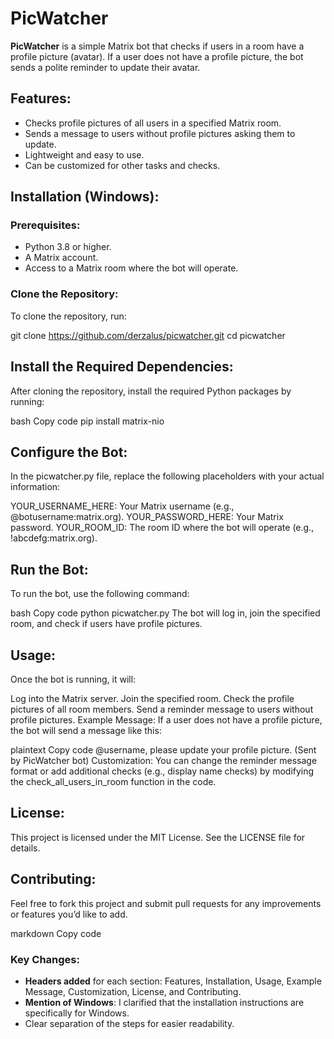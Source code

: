 # PicWatcher

**PicWatcher** is a simple Matrix bot that checks if users in a room have a profile picture (avatar). If a user does not have a profile picture, the bot sends a polite reminder to update their avatar.

## Features:
- Checks profile pictures of all users in a specified Matrix room.
- Sends a message to users without profile pictures asking them to update.
- Lightweight and easy to use.
- Can be customized for other tasks and checks.

## Installation (Windows):

### Prerequisites:
- Python 3.8 or higher.
- A Matrix account.
- Access to a Matrix room where the bot will operate.

### Clone the Repository:
To clone the repository, run:

git clone https://github.com/derzalus/picwatcher.git
cd picwatcher

## Install the Required Dependencies:
After cloning the repository, install the required Python packages by running:

bash
Copy code
pip install matrix-nio

## Configure the Bot:
In the picwatcher.py file, replace the following placeholders with your actual information:

YOUR_USERNAME_HERE: Your Matrix username (e.g., @botusername:matrix.org).
YOUR_PASSWORD_HERE: Your Matrix password.
YOUR_ROOM_ID: The room ID where the bot will operate (e.g., !abcdefg:matrix.org).

## Run the Bot:
To run the bot, use the following command:

bash
Copy code
python picwatcher.py
The bot will log in, join the specified room, and check if users have profile pictures.

## Usage:
Once the bot is running, it will:

Log into the Matrix server.
Join the specified room.
Check the profile pictures of all room members.
Send a reminder message to users without profile pictures.
Example Message:
If a user does not have a profile picture, the bot will send a message like this:

plaintext
Copy code
@username, please update your profile picture. (Sent by PicWatcher bot)
Customization:
You can change the reminder message format or add additional checks (e.g., display name checks) by modifying the check_all_users_in_room function in the code.

## License:
This project is licensed under the MIT License. See the LICENSE file for details.

## Contributing:
Feel free to fork this project and submit pull requests for any improvements or features you’d like to add.

markdown
Copy code

### Key Changes:
- **Headers added** for each section: Features, Installation, Usage, Example Message, Customization, License, and Contributing.
- **Mention of Windows**: I clarified that the installation instructions are specifically for Windows.
- Clear separation of the steps for easier readability.
